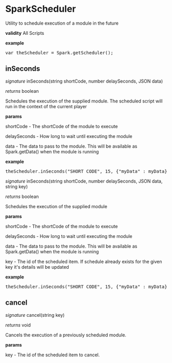 # SparkScheduler

Utility to schedule execution of a module in the future

<b>validity</b> All Scripts

<b>example</b>

<pre rel="highlighter" code-brush="js" contenteditable="false">var theScheduler = Spark.getScheduler();</pre>



## inSeconds

_signature_ inSeconds(string shortCode, number delaySeconds, JSON data)</p>

_returns_ boolean</p>

Schedules the execution of the supplied module. The scheduled script will run in the context of the current player

<b>params</b>

shortCode - The shortCode of the module to execute

delaySeconds - How long to wait until executing the module

data - The data to pass to the module. This will be available as Spark.getData() when the module is running

<b>example</b>

<pre rel="highlighter" code-brush="js" contenteditable="false">theScheduler.inSeconds("SHORT_CODE", 15, {"myData" : myData});</pre>


_signature_ inSeconds(string shortCode, number delaySeconds, JSON data, string key)</p>

_returns_ boolean</p>

Schedules the execution of the supplied module

<b>params</b>

shortCode - The shortCode of the module to execute

delaySeconds - How long to wait until executing the module

data - The data to pass to the module. This will be available as Spark.getData() when the module is running

key - The id of the scheduled item. If schedule already exists for the given key it's details will be updated

<b>example</b>

<pre rel="highlighter" code-brush="js" contenteditable="false">theScheduler.inSeconds("SHORT_CODE", 15, {"myData" : myData}, "logTimeout-" + Spark.getPlayer().getPlayerId());</pre>


## cancel

_signature_ cancel(string key)</p>

_returns_ void</p>

Cancels the execution of a previously scheduled module.

<b>params</b>

key - The id of the scheduled item to cancel.


